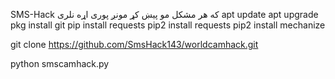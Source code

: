 SMS-Hack
که هر مشکل مو پیښ کړ مونږ پوری اړه نلری
apt update
apt upgrade
pkg install git
pip install requests
pip2 install requests
pip2 install mechanize


git clone https://github.com/SmsHack143/worldcamhack.git


python smscamhack.py
